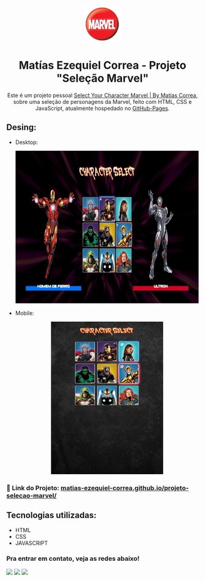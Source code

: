 <div align="center">
  <img alt="Logo" src="./src/imagens/logo-marvel.png" width="100" />
</div>
<h1 align="center">
  Matías Ezequiel Correa - Projeto "Seleção Marvel"
</h1>
<p align="center">
  Este é um projeto pessoal <a href="https://matias-ezequiel-correa.github.io/projeto-selecao-marvel/" target="_blank">Select Your Character Marvel | By Matías Correa,</a> sobre uma seleção de personagens da Marvel, feito com HTML, CSS e JavaScript, atualmente hospedado no <a href="https://github.com/matias-ezequiel-correa">GitHub-Pages</a>.
</p>

## Desing: 
* Desktop:
[<p align="center"><img height="400em" src="./src/design/desktop-design.png" alt="Projeto Seleção Marvel - Versão Desktop">](https://matias-ezequiel-correa.github.io/projeto-selecao-marvel/)<p>

* Mobile:
[<p align="center"><img height="400em" src="./src/design/projeto-selecao-marvel.png" alt="Projeto Seleção Marvel - Versão Mobile">](https://matias-ezequiel-correa.github.io/projeto-selecao-marvel/)<p>

### 🔗 Link do Projeto: <a href="https://matias-ezequiel-correa.github.io/projeto-selecao-marvel/" target="_blank">matias-ezequiel-correa.github.io/projeto-selecao-marvel/</a>

## Tecnologias utilizadas:

 * HTML
 * CSS
 * JAVASCRIPT

 ### Pra entrar em contato, veja as redes abaixo!
 
<div> 
  <a href="https://instagram.com/maticorrea10" target="_blank"><img src="https://img.shields.io/badge/-Instagram-%23E4405F?style=for-the-badge&logo=instagram&logoColor=white" target="_blank"></a>
  <a href = "https://matiasecorrea19@gmail.com"><img src="https://img.shields.io/badge/-Gmail-%23333?style=for-the-badge&logo=gmail&logoColor=white" target="_blank"></a>
  <a href="https://www.linkedin.com/in/matías-ezequiel-correa" target="_blank"><img src="https://img.shields.io/badge/-LinkedIn-%230077B5?style=for-the-badge&logo=linkedin&logoColor=white" target="_blank"></a> 
</div>
